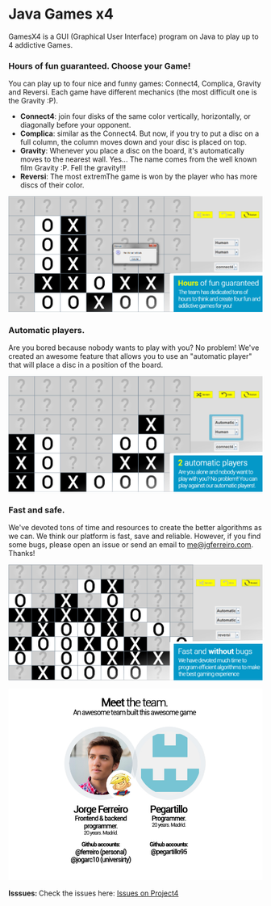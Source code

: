 # Java Games x4
GamesX4 is a GUI (Graphical User Interface) program on Java to play up to 4 addictive Games.

### Hours of fun guaranteed. Choose your Game!
You can play up to four nice and funny games: Connect4, Complica, Gravity and Reversi. Each game have different mechanics (the most difficult one is the Gravity :P).

* **Connect4**: join four disks of the same color vertically, horizontally, or diagonally before your opponent. 
* **Complica**: similar as the Connect4. But now, if you try to put a disc on a full column, the column moves down and your disc is placed on top.
* **Gravity**: Whenever you place a disc on the board, it's automatically moves to the nearest wall. Yes... The name comes from the well known film Gravity :P. Fell the gravity!!! 
* **Reversi**: The most extremThe game is won by the player who has more discs of their color. 

![alt text](/assets/info1.jpg)

### Automatic players.
Are you bored because nobody wants to play with you? No problem! We've created an awesome feature that allows you to use an "automatic player" that will place a disc in a position of the board.

![alt text](/assets/slide2_2.jpg)

### Fast and safe.
We've devoted tons of time and resources to create the better algorithms as we can. We think our platform is fast, save and reliable. However, if you find some bugs, please open an issue or send an email to <me@jgferreiro.com>. Thanks!

![alt text](/assets/slide4_2.jpg) 

![alt text](/assets/credits_2.jpg)

<b>Isssues: </b> Check the issues here: <a href="/issues">Issues on Project4</a>
